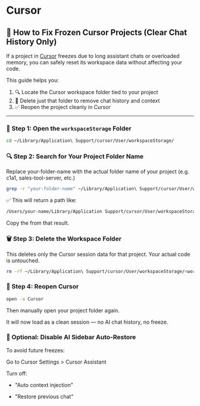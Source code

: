 # Cursor
## 🧹 How to Fix Frozen Cursor Projects (Clear Chat History Only)

If a project in [Cursor](https://www.cursor.sh) freezes due to long assistant chats or overloaded memory, you can safely reset its workspace data without affecting your code.

This guide helps you:

1. 🔍 Locate the Cursor workspace folder tied to your project
2. 🧼 Delete just that folder to remove chat history and context
3. ✅ Reopen the project cleanly in Cursor

---

### 📁 Step 1: Open the `workspaceStorage` Folder

```bash
cd ~/Library/Application\ Support/cursor/User/workspaceStorage/
```

### 🔍 Step 2: Search for Your Project Folder Name
Replace your-folder-name with the actual folder name of your project (e.g. c1a1, sales-tool-server, etc.)

```bash
grep -r "your-folder-name" ~/Library/Application\ Support/cursor/User/workspaceStorage/*/workspace.json
```

✅ This will return a path like:

```bash
/Users/your-name/Library/Application Support/cursor/User/workspaceStorage/<workspace-id>/workspace.json:  "folder": "file:///Users/your-name/repos/your-folder-name"
```
Copy the <workspace-id> from that result.

### 🗑️ Step 3: Delete the Workspace Folder
This deletes only the Cursor session data for that project. Your actual code is untouched.

```bash
rm -rf ~/Library/Application\ Support/cursor/User/workspaceStorage/<workspace-id>
```

### 🔁 Step 4: Reopen Cursor
```bash
open -a Cursor
```

Then manually open your project folder again.

It will now load as a clean session — no AI chat history, no freeze.

### 🧠 Optional: Disable AI Sidebar Auto-Restore
To avoid future freezes:

Go to Cursor Settings > Cursor Assistant

Turn off:

- "Auto context injection"

- "Restore previous chat"


